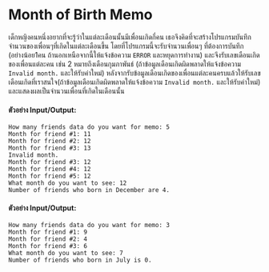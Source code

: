 # Month of Birth Memo #

เด็กหญิงคนหนึ่งอยากที่จะรู้ว่าในแต่ละเดือนนั้นมีเพื่อนเกิดกี่คน เธอจึงคิดที่จะสร้างโปรแกรมบันทึกจำนวนของเพื่อนๆที่เกิดในแต่ละเดือนขึ้น โดยที่โปรแกรมนี้จะรับจำนวนเพื่อนๆ ที่ต้องการบันทึก (อย่างน้อย1คน ถ้านอกเหนือจากนี้ให้แจ้งข้อความ `ERROR` และหยุดการทำงาน) และจึงรับเลขเดือนเกิดของเพื่อนแต่ละคน เช่น 2 หมายถึงเดือนกุมภาพันธ์ (ถ้าข้อมูลเดือนเกิดผิดพลาดให้แจ้งข้อความ `Invalid month.` และให้รับค่าใหม่) หลังจากรับข้อมูลเดือนเกิดของเพื่อนแต่ละคนครบแล้วให้รับเลขเดือนเกิดที่เราสนใจ(ถ้าข้อมูลเดือนเกิดผิดพลาดให้แจ้งข้อความ `Invalid month.` และให้รับค่าใหม่)  และแสดงผลเป็นจำนวนเพื่อนที่เกิดในเดือนนั้น

#### ตัวอย่าง Input/Output:
```
How many friends data do you want for memo: 5
Month for friend #1: 11
Month for friend #2: 12
Month for friend #3: 13
Invalid month.
Month for friend #3: 12
Month for friend #4: 12
Month for friend #5: 12
What month do you want to see: 12
Number of friends who born in December are 4.
```
#### ตัวอย่าง Input/Output:
```
How many friends data do you want for memo: 3
Month for friend #1: 9
Month for friend #2: 4
Month for friend #3: 6
What month do you want to see: 7
Number of friends who born in July is 0.
```
